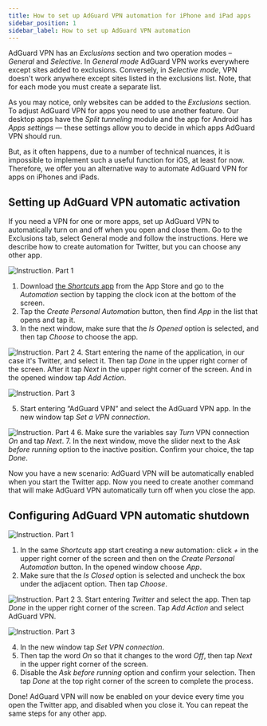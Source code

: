 ```yaml
---
title: How to set up AdGuard VPN automation for iPhone and iPad apps
sidebar_position: 1
sidebar_label: How to set up AdGuard VPN automation
---
```


AdGuard VPN has an *Exclusions* section and two operation modes – *General* and *Selective*. In *General mode* AdGuard VPN works everywhere except sites added to exclusions. Conversely, in *Selective mode*, VPN doesn't work anywhere except sites listed in the exclusions list. Note, that for each mode you must create a separate list.

As you may notice, only websites can be added to the *Exclusions* section. To adjust AdGuard VPN for apps you need to use another feature. Our desktop apps have the *Split tunneling* module and the app for Android has *Apps settings* — these settings allow you to decide in which apps AdGuard VPN should run.

But, as it often happens, due to a number of technical nuances, it is impossible to implement such a useful function for iOS, at least for now. Therefore, we offer you an alternative way to automate AdGuard VPN for apps on iPhones and iPads.

## Setting up AdGuard VPN automatic activation

If you need a VPN for one or more apps, set up AdGuard VPN to automatically turn on and off when you open and close them. Go to the Exclusions tab, select General mode and follow the instructions. Here we describe how to create automation for Twitter, but you can choose any other app.

![Instruction. Part 1](https://cdn.adguardvpn.com/public/Adguard/Blog/VPNauto/vpn_on1_en.jpg)
1. Download [the *Shortcuts* app](https://apps.apple.com/us/app/shortcuts/id915249334) from the App Store and go to the *Automation* section by tapping the clock icon at the bottom of the screen.
2. Tap the *Create Personal Automation* button, then find *App* in the list that opens and tap it.
3. In the next window, make sure that the *Is Opened* option is selected, and then tap *Choose* to choose the app.

![Instruction. Part 2](https://cdn.adguardvpn.com/public/Adguard/Blog/VPNauto/vpn_on2_en.jpg)
4. Start entering the name of the application, in our case it's Twitter, and select it. Then tap *Done* in the upper right corner of the screen. After it tap *Next* in the upper right corner of the screen. And in the opened window tap *Add Action*.

![Instruction. Part 3](https://cdn.adguardvpn.com/public/Adguard/Blog/VPNauto/vpn_on3_en.jpg)

5. Start entering “AdGuard VPN” and select the AdGuard VPN app. In the new window tap *Set a VPN connection*.

![Instruction. Part 4](https://cdn.adguardvpn.com/public/Adguard/Blog/VPNauto/vpn_on4_en.jpg)
6. Make sure the variables say *Turn* VPN connection *On* and tap *Next*.
7. In the next window, move the slider next to the *Ask before running* option to the inactive position. Confirm your choice, the tap *Done*.

Now you have a new scenario: AdGuard VPN will be automatically enabled when you start the Twitter app. Now you need to create another command that will make AdGuard VPN automatically turn off when you close the app.

## Configuring AdGuard VPN automatic shutdown

![Instruction. Part 1](https://cdn.adguardvpn.com/public/Adguard/Blog/VPNauto/vpn_off1_en.jpg)
1. In the same *Shortcuts* app start creating a new automation: click *+* in the upper right corner of the screen and then on the *Create Personal Automation* button. In the opened window choose *App*.
2. Make sure that the *Is Closed* option is selected and uncheck the box under the adjacent option. Then tap *Choose*.

![Instruction. Part 2](https://cdn.adguardvpn.com/public/Adguard/Blog/VPNauto/vpn_off2_en.jpg)
3. Start entering *Twitter* and select the app. Then tap *Done* in the upper right corner of the screen. Tap *Add Action* and select AdGuard VPN.

![Instruction. Part 3](https://cdn.adguardvpn.com/public/Adguard/Blog/VPNauto/vpn_off3_en.jpg)

4. In the new window tap *Set VPN connection*.
5. Then tap the word *On* so that it changes to the word *Off*, then tap *Next* in the upper right corner of the screen.
6. Disable the *Ask before running* option and confirm your selection. Then tap *Done* at the top right corner of the screen to complete the process.

Done! AdGuard VPN will now be enabled on your device every time you open the Twitter app, and disabled when you close it. You can repeat the same steps for any other app. 